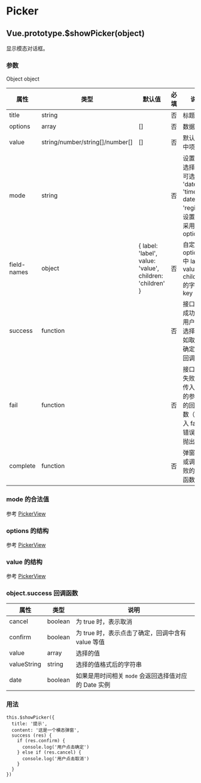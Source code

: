 # Picker

## <a name="showPicker">Vue.prototype.\$showPicker(object)</a>

显示模态对话框。

### 参数

Object object

| 属性        | 类型                            | 默认值                                                   | 必填 | 说明                                                                                    |
| ----------- | ------------------------------- | -------------------------------------------------------- | ---- | --------------------------------------------------------------------------------------- |
| title       | string                          |                                                          | 否   | 标题                                                                                    |
| options     | array                           | []                                                       | 否   | 数据集                                                                                  |
| value       | string/number/string[]/number[] | []                                                       | 否   | 默认的选中项                                                                            |
| mode        | string                          |                                                          | 否   | 设置特殊选择器，可选值： 'date', 'time', ' datetime, 'region'，设置后会采用内置 options |
| field-names | object                          | { label: 'label', value: 'value', children: 'children' } | 否   | 自定义 options 中 label value children 的字段 key                                       |
| success     | function                        |                                                          | 否   | 接口调用成功（在用户做出选择后，如取消，确定）的回调函数                                |
| fail        | function                        |                                                          | 否   | 接口调用失败（如传入错误的参数）的回调函数（不传入 fail 遇错误直接抛出）                |
| complete    | function                        |                                                          | 否   | 弹窗关闭或调用失败的回调函数                                                            |

### mode 的合法值

参考 [PickerView](../components/README.PickerView.md#mode)

### options 的结构

参考 [PickerView](../components/README.PickerView.md#options)

### value 的结构

参考 [PickerView](../components/README.PickerView.md#value)

### object.success 回调函数

| 属性        | 类型    | 说明                                                 |
| ----------- | ------- | ---------------------------------------------------- |
| cancel      | boolean | 为 true 时，表示取消                                 |
| confirm     | boolean | 为 true 时，表示点击了确定，回调中含有 value 等值    |
| value       | array   | 选择的值                                             |
| valueString | string  | 选择的值格式后的字符串                               |
| date        | boolean | 如果是用时间相关 `mode` 会返回选择值对应的 Date 实例 |

### 用法

```
this.$showPicker({
  title: '提示',
  content: '这是一个模态弹窗',
  success (res) {
    if (res.confirm) {
      console.log('用户点击确定')
    } else if (res.cancel) {
      console.log('用户点击取消')
    }
  }
})
```
